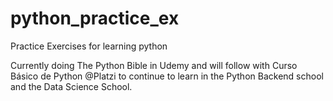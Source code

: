 # python_practice_ex
Practice Exercises for learning python

Currently doing The Python Bible in Udemy and will follow with Curso Básico de Python @Platzi to continue to learn in the Python Backend school and the Data Science School. 